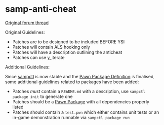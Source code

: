 # samp-anti-cheat

[Original forum thread](http://forum.sa-mp.com/showthread.php?t=504244)

Original Guidelines:

* Patches are to be designed to be included BEFORE YSI
* Patches will contain ALS hooking only
* Patches will have a description outlining the anticheat
* Patches can use y_iterate

Additional Guidelines:

Since [sampctl](https://github.com/Southclaws/sampctl) is now stable and the [Pawn Package Definition](https://github.com/Southclaws/sampctl/wiki/Packages) is finalised, some additional guidelines related to packages have been added:

* Patches _must_ contain a `README.md` with a description, use `sampctl package init` to generate one
* Patches should be a [Pawn Package](https://github.com/Southclaws/sampctl/wiki/Packages) with all dependencies properly listed
* Patches should contain a `test.pwn` which either contains unit tests or an in-game demonstration runnable via `sampctl package run`
